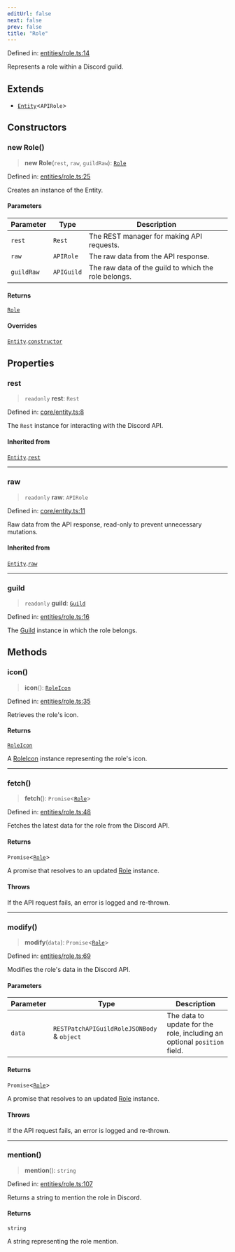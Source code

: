 ```yaml
---
editUrl: false
next: false
prev: false
title: "Role"
---
```


Defined in: [entities/role.ts:14](https://github.com/KingsBeCattz/Kodkord/blob/e64d9a769150751981b0359a2c19703ea8677956/packages/classes/src/entities/role.ts#L14)

Represents a role within a Discord guild.

## Extends

- [`Entity`](/api/classes/classes/entity/)\<`APIRole`\>

## Constructors

### new Role()

> **new Role**(`rest`, `raw`, `guildRaw`): [`Role`](/api/classes/classes/role/)

Defined in: [entities/role.ts:25](https://github.com/KingsBeCattz/Kodkord/blob/e64d9a769150751981b0359a2c19703ea8677956/packages/classes/src/entities/role.ts#L25)

Creates an instance of the Entity.

#### Parameters

| Parameter | Type | Description |
| ------ | ------ | ------ |
| `rest` | `Rest` | The REST manager for making API requests. |
| `raw` | `APIRole` | The raw data from the API response. |
| `guildRaw` | `APIGuild` | The raw data of the guild to which the role belongs. |

#### Returns

[`Role`](/api/classes/classes/role/)

#### Overrides

[`Entity`](/api/classes/classes/entity/).[`constructor`](/api/classes/classes/entity/#constructors)

## Properties

### rest

> `readonly` **rest**: `Rest`

Defined in: [core/entity.ts:8](https://github.com/KingsBeCattz/Kodkord/blob/e64d9a769150751981b0359a2c19703ea8677956/packages/classes/src/core/entity.ts#L8)

The `Rest` instance for interacting with the Discord API.

#### Inherited from

[`Entity`](/api/classes/classes/entity/).[`rest`](/api/classes/classes/entity/#rest-1)

***

### raw

> `readonly` **raw**: `APIRole`

Defined in: [core/entity.ts:11](https://github.com/KingsBeCattz/Kodkord/blob/e64d9a769150751981b0359a2c19703ea8677956/packages/classes/src/core/entity.ts#L11)

Raw data from the API response, read-only to prevent unnecessary mutations.

#### Inherited from

[`Entity`](/api/classes/classes/entity/).[`raw`](/api/classes/classes/entity/#raw-1)

***

### guild

> `readonly` **guild**: [`Guild`](/api/classes/classes/guild/)

Defined in: [entities/role.ts:16](https://github.com/KingsBeCattz/Kodkord/blob/e64d9a769150751981b0359a2c19703ea8677956/packages/classes/src/entities/role.ts#L16)

The [Guild](../../../../../../../api/classes/classes/guild) instance in which the role belongs.

## Methods

### icon()

> **icon**(): [`RoleIcon`](/api/classes/classes/roleicon/)

Defined in: [entities/role.ts:35](https://github.com/KingsBeCattz/Kodkord/blob/e64d9a769150751981b0359a2c19703ea8677956/packages/classes/src/entities/role.ts#L35)

Retrieves the role's icon.

#### Returns

[`RoleIcon`](/api/classes/classes/roleicon/)

A [RoleIcon](/api/classes/api/classes/classes/roleicon/) instance representing the role's icon.

***

### fetch()

> **fetch**(): `Promise`\<[`Role`](/api/classes/classes/role/)\>

Defined in: [entities/role.ts:48](https://github.com/KingsBeCattz/Kodkord/blob/e64d9a769150751981b0359a2c19703ea8677956/packages/classes/src/entities/role.ts#L48)

Fetches the latest data for the role from the Discord API.

#### Returns

`Promise`\<[`Role`](/api/classes/classes/role/)\>

A promise that resolves to an updated [Role](/api/classes/api/classes/classes/role/) instance.

#### Throws

If the API request fails, an error is logged and re-thrown.

***

### modify()

> **modify**(`data`): `Promise`\<[`Role`](/api/classes/classes/role/)\>

Defined in: [entities/role.ts:69](https://github.com/KingsBeCattz/Kodkord/blob/e64d9a769150751981b0359a2c19703ea8677956/packages/classes/src/entities/role.ts#L69)

Modifies the role's data in the Discord API.

#### Parameters

| Parameter | Type | Description |
| ------ | ------ | ------ |
| `data` | `RESTPatchAPIGuildRoleJSONBody` & `object` | The data to update for the role, including an optional `position` field. |

#### Returns

`Promise`\<[`Role`](/api/classes/classes/role/)\>

A promise that resolves to an updated [Role](/api/classes/api/classes/classes/role/) instance.

#### Throws

If the API request fails, an error is logged and re-thrown.

***

### mention()

> **mention**(): `string`

Defined in: [entities/role.ts:107](https://github.com/KingsBeCattz/Kodkord/blob/e64d9a769150751981b0359a2c19703ea8677956/packages/classes/src/entities/role.ts#L107)

Returns a string to mention the role in Discord.

#### Returns

`string`

A string representing the role mention.

